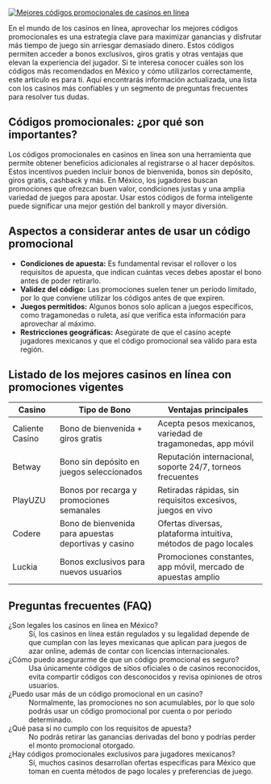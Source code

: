 [![Mejores códigos promocionales de casinos en línea](https://123-caf.pages.dev/gitsignup.png)](https://vrmoo.ru/Bt82HjjY)

<p>En el mundo de los casinos en línea, aprovechar los mejores códigos promocionales es una estrategia clave para maximizar ganancias y disfrutar más tiempo de juego sin arriesgar demasiado dinero. Estos códigos permiten acceder a bonos exclusivos, giros gratis y otras ventajas que elevan la experiencia del jugador. Si te interesa conocer cuáles son los códigos más recomendados en México y cómo utilizarlos correctamente, este artículo es para ti. Aquí encontrarás información actualizada, una lista con los casinos más confiables y un segmento de preguntas frecuentes para resolver tus dudas.</p>  <h2>Códigos promocionales: ¿por qué son importantes?</h2> <p>Los códigos promocionales en casinos en línea son una herramienta que permite obtener beneficios adicionales al registrarse o al hacer depósitos. Estos incentivos pueden incluir bonos de bienvenida, bonos sin depósito, giros gratis, cashback y más. En México, los jugadores buscan promociones que ofrezcan buen valor, condiciones justas y una amplia variedad de juegos para apostar. Usar estos códigos de forma inteligente puede significar una mejor gestión del bankroll y mayor diversión.</p>  <h2>Aspectos a considerar antes de usar un código promocional</h2> <ul>   <li><strong>Condiciones de apuesta:</strong> Es fundamental revisar el rollover o los requisitos de apuesta, que indican cuántas veces debes apostar el bono antes de poder retirarlo.</li>   <li><strong>Validez del código:</strong> Las promociones suelen tener un período limitado, por lo que conviene utilizar los códigos antes de que expiren.</li>   <li><strong>Juegos permitidos:</strong> Algunos bonos solo aplican a juegos específicos, como tragamonedas o ruleta, así que verifica esta información para aprovechar al máximo.</li>   <li><strong>Restricciones geográficas:</strong> Asegúrate de que el casino acepte jugadores mexicanos y que el código promocional sea válido para esta región.</li> </ul>  <h2>Listado de los mejores casinos en línea con promociones vigentes</h2> <table>   <thead>     <tr>       <th>Casino</th>       <th>Tipo de Bono</th>       <th>Ventajas principales</th>     </tr>   </thead>   <tbody>     <tr>       <td>Caliente Casino</td>       <td>Bono de bienvenida + giros gratis</td>       <td>Acepta pesos mexicanos, variedad de tragamonedas, app móvil</td>     </tr>     <tr>       <td>Betway</td>       <td>Bono sin depósito en juegos seleccionados</td>       <td>Reputación internacional, soporte 24/7, torneos frecuentes</td>     </tr>     <tr>       <td>PlayUZU</td>       <td>Bonos por recarga y promociones semanales</td>       <td>Retiradas rápidas, sin requisitos excesivos, juegos en vivo</td>     </tr>     <tr>       <td>Codere</td>       <td>Bono de bienvenida para apuestas deportivas y casino</td>       <td>Ofertas diversas, plataforma intuitiva, métodos de pago locales</td>     </tr>     <tr>       <td>Luckia</td>       <td>Bonos exclusivos para nuevos usuarios</td>       <td>Promociones constantes, app móvil, mercado de apuestas amplio</td>     </tr>   </tbody> </table>  <h2>Preguntas frecuentes (FAQ)</h2> <dl>   <dt>¿Son legales los casinos en línea en México?</dt>   <dd>Sí, los casinos en línea están regulados y su legalidad depende de que cumplan con las leyes mexicanas que aplican para juegos de azar online, además de contar con licencias internacionales.</dd>   <dt>¿Cómo puedo asegurarme de que un código promocional es seguro?</dt>   <dd>Usa únicamente códigos de sitios oficiales o de casinos reconocidos, evita compartir códigos con desconocidos y revisa opiniones de otros usuarios.</dd>   <dt>¿Puedo usar más de un código promocional en un casino?</dt>   <dd>Normalmente, las promociones no son acumulables, por lo que solo podrás usar un código promocional por cuenta o por periodo determinado.</dd>   <dt>¿Qué pasa si no cumplo con los requisitos de apuesta?</dt>   <dd>No podrás retirar las ganancias derivadas del bono y podrías perder el monto promocional otorgado.</dd>   <dt>¿Hay códigos promocionales exclusivos para jugadores mexicanos?</dt>   <dd>Sí, muchos casinos desarrollan ofertas específicas para México que toman en cuenta métodos de pago locales y preferencias de juego.</dd> </dl>